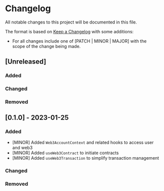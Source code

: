 # Changelog

All notable changes to this project will be documented in this file.

The format is based on [Keep a Changelog](https://keepachangelog.com/en/1.0.0/) with some additions:
- For all changes include one of [PATCH | MINOR | MAJOR] with the scope of the change being made.

## [Unreleased]

### Added

### Changed

### Removed

## [0.1.0] - 2023-01-25

### Added
- [MINOR] Added `Web3AccountContext` and related hooks to access user and web3
- [MINOR] Added `useWeb3Contract` to initiate contracts
- [MINOR] Added `useWeb3Transaction` to simplify transaction management

### Changed

### Removed
